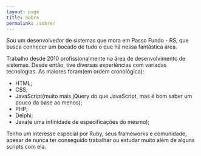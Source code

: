 ```yaml
---
layout: page
title: Sobre
permalink: /sobre/
---
```


Sou um desenvolvedor de sistemas que mora em Passo Fundo - RS, que busca conhecer um bocado de tudo o que há nessa fantástica área.  

Trabalho desde 2010 profissionalmente na área de desenvolvimento de sistemas. Desde então, tive diversas experiências com variadas tecnologias.
As maiores foram(em ordem cronológica):  

* HTML;  
* CSS;  
* JavaScript(muito mais jQuery do que JavaScript, mas é bom saber um pouco da base ao menos);  
* PHP;  
* Delphi;  
* Java(e uma infinidade de especificações do mesmo);  

Tenho um interesse especial por Ruby, seus frameworks e comunidade, apesar de nunca ter conseguido trabalhar ou estudar muito além de alguns scripts com ela.